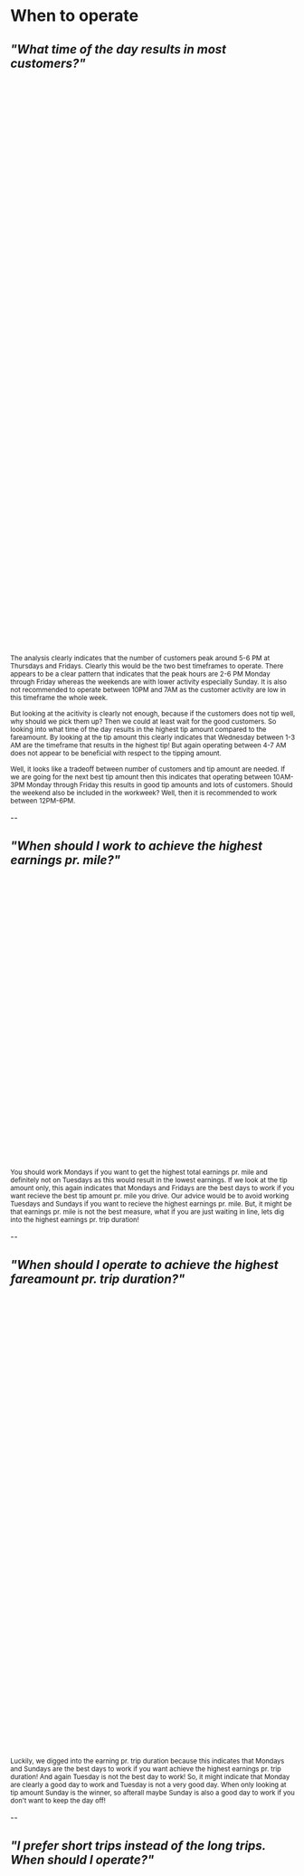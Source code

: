 # When to operate 

## *"What time of the day results in most customers?"*
<iframe data-src="images/pickups_dropoffs_houroftheweek.html"
          sandbox="allow-same-origin allow-scripts"
          width="1450"
          height="500"
          scrolling="no"
          seamless="seamless"
          frameborder="0"></iframe>
          
          
<iframe data-src="images/tip_fraction_houroftheweek.html"
          sandbox="allow-same-origin allow-scripts"
          width="1450"
          height="500"
          scrolling="no"
          seamless="seamless"
          frameborder="0"></iframe>

<sub>The analysis clearly indicates that the number of customers peak around 5-6 PM at Thursdays and Fridays. Clearly this would be the two best timeframes to operate. There appears to be a clear pattern that indicates that the peak hours are 2-6 PM Monday through Friday whereas the weekends are with lower activity especially Sunday. It is also not recommended to operate between 10PM and 7AM as the customer activity are low in this timeframe the whole week.</sub>

<sub>But looking at the acitivity is clearly not enough, because if the customers does not tip well, why should we pick them up? Then we could at least wait for the good customers. So looking into what time of the day results in the highest tip amount compared to the fareamount. By looking at the tip amount this clearly indicates that Wednesday between 1-3 AM are the timeframe that results in the highest tip! But again operating between 4-7 AM does not appear to be beneficial with respect to the tipping amount.</sub> 

<sub>Well, it looks like a tradeoff between number of customers and tip amount are needed. If we are going for the next best tip amount then this indicates that operating between 10AM-3PM Monday through Friday this results in good tip amounts and lots of customers. Should the weekend also be included in the workweek? Well, then it is recommended to work between 12PM-6PM.</sub>



--

## *"When should I work to achieve the highest earnings pr. mile?"*

<iframe data-src="images/price_pr_mile.html"
          sandbox="allow-same-origin allow-scripts"
          width="1500"
          height="500"
          scrolling="no"
          seamless="seamless"
          frameborder="0"></iframe>

<sub>You should work Mondays if you want to get the highest total earnings pr. mile and definitely not on Tuesdays as this would result in the lowest earnings. If we look at the tip amount only, this again indicates that Mondays and Fridays are the best days to work if you want recieve the best tip amount pr. mile you drive. Our advice would be to avoid working Tuesdays and Sundays if you want to recieve the highest earnings pr. mile. But, it might be that earnings pr. mile is not the best measure, what if you are just waiting in line, lets dig into the highest earnings pr. trip duration!</sub>


--


## *"When should I operate to achieve the highest fareamount pr. trip duration?"*


<iframe data-src="images/price_pr_hour.html"
          sandbox="allow-same-origin allow-scripts"
          width="1450"
          height="800"
          scrolling="no"
          seamless="seamless"
          frameborder="0"></iframe>

<sub>Luckily, we digged into the earning pr. trip duration because this indicates that Mondays and Sundays are the best days to work if you want achieve the highest earnings pr. trip duration!  And again Tuesday is not the best day to work! So, it might indicate that Monday are clearly a good day to work and Tuesday is not a very good day. When only looking at tip amount Sunday is the winner, so afterall maybe Sunday is also a good day to work if you don't want to keep the day off! </sub>


--



## *"I prefer short trips instead of the long trips. When should I operate?"*

<iframe data-src="images/daily_mean_trip_distance.html"
          sandbox="allow-same-origin allow-scripts"
          width="1450"
          height="800"
          scrolling="no"
          seamless="seamless"
          frameborder="0"></iframe>
          

<iframe data-src="images/daily_mean_fare_amount.html"
          sandbox="allow-same-origin allow-scripts"
          width="1450"
          height="800"
          scrolling="no"
          seamless="seamless"
          frameborder="0"></iframe>

<sub>If you answered no to this question then you should definitely operate around 4-5 AM, otherwise we would recommend operating in the timeframe spanning from 7AM until 00 AM.</sub>

<sub>When comparing the two figures, it is apparent that the early trips at 4-5 AM are long trips resulting in large fare amounts. This could be due to people leaving early for the airport or need to travel far for work. If you want to have small trips not leading you out of the city center then you should probably not operate the early mornings.</sub>


--


## Partial conclusion

<sub>That was a lot of information on *when to operate* - lets sum up. </sub>
<sub>We did find out that when taking the <u>number of available customers</u> and <u>when they tip most</u> into account then the best hours to operate was <u>10AM - 3PM Monday through Friday</u>. </sub>
<sub>Further, when taking the <u> amount pr. mile and amount pr. hour</u> into account this clearly indicated that <u>Monday and Sunday</u> was good days to operate and Tuesdays was not recommendable. </sub>
<sub>Finally, if you did <u>prefer long trips</u> it was recommended to operate early mornings between <u>4-5AM</u>, and otherwise from 7AM - 00 AM. </sub>

<sub>Having investigated *Where* and *When* to operate we should find out *Who* should we pickup. Clearly, some types of people tend to give better tips than others. Lets dig into that on the next slide.</sub>


